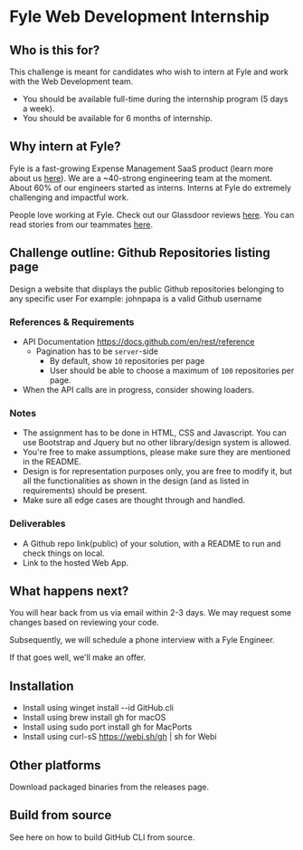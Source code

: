 # Fyle Web Development Internship

## **Who is this for?**

This challenge is meant for candidates who wish to intern at Fyle and work with the Web Development team.

- You should be available full-time during the internship program (5 days a week).
- You should be available for 6 months of internship.

## **Why intern at Fyle?**

Fyle is a fast-growing Expense Management SaaS product (learn more about us [here](https://www.fylehq.com)). We are a ~40-strong engineering team at the moment. About 60% of our engineers started as interns. Interns at Fyle do extremely challenging and impactful work.

People love working at Fyle. Check out our Glassdoor reviews [here](https://www.glassdoor.co.in/Reviews/Fyle-Reviews-E1723235.htm). You can read stories from our teammates [here](https://stories.fylehq.com/).

## Challenge outline: Github Repositories listing page

Design a website that displays the public Github repositories belonging to any specific user
For example: johnpapa is a valid Github username

### References & Requirements
- API Documentation https://docs.github.com/en/rest/reference
  - Pagination has to be `server`-side
    - By default, show `10` repositories per page
    - User should be able to choose a maximum of `100` repositories per page.
- When the API calls are in progress, consider showing loaders.

 ### Notes
- The assignment has to be done in HTML, CSS and Javascript. You can use Bootstrap and Jquery but no other library/design system is allowed.
- You're free to make assumptions, please make sure they are mentioned in the README.
- Design is for representation purposes only, you are free to modify it, but all the functionalities as shown in the design (and as listed in requirements) should be present.
- Make sure all edge cases are thought through and handled.


### Deliverables

- A Github repo link(public) of your solution, with a README to run and check things on local.
- Link to the hosted Web App.

## **What happens next?**

You will hear back from us via email within 2-3 days. We may request some changes based on reviewing your code.

Subsequently, we will schedule a phone interview with a Fyle Engineer.

If that goes well, we'll make an offer.

## **Installation**
- Install  using winget install --id GitHub.cli
- Install using brew install gh for macOS
- Install using sudo port install gh for MacPorts
- Install using curl-sS https://webi.sh/gh | sh for Webi

## **Other platforms**
Download packaged binaries from the releases page.

## **Build from source**
See here on how to build GitHub CLI from source.
